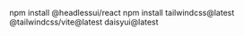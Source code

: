 <!-- ตัว npm ที่ใช้ -->
npm install @headlessui/react
npm install tailwindcss@latest @tailwindcss/vite@latest daisyui@latest